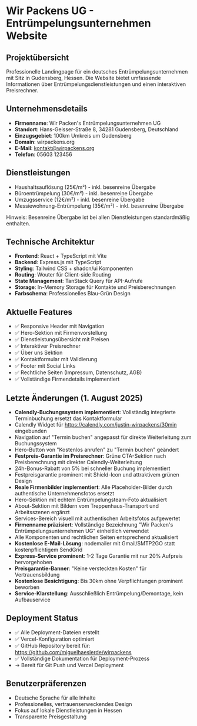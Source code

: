 # Wir Packens UG - Entrümpelungsunternehmen Website

## Projektübersicht
Professionelle Landingpage für ein deutsches Entrümpelungsunternehmen mit Sitz in Gudensberg, Hessen. Die Website bietet umfassende Informationen über Entrümpelungsdienstleistungen und einen interaktiven Preisrechner.

## Unternehmensdetails
- **Firmenname**: Wir Packen's Entrümpelungsunternehmen UG
- **Standort**: Hans-Geisser-Straße 8, 34281 Gudensberg, Deutschland
- **Einzugsgebiet**: 100km Umkreis um Gudensberg
- **Domain**: wirpackens.org
- **E-Mail**: kontakt@wirpackens.org
- **Telefon**: 05603 123456

## Dienstleistungen
- Haushaltsauflösung (25€/m²) - inkl. besenreine Übergabe
- Büroentrümpelung (30€/m²) - inkl. besenreine Übergabe
- Umzugsservice (12€/m²) - inkl. besenreine Übergabe
- Messiewohnung-Entrümpelung (35€/m²) - inkl. besenreine Übergabe

Hinweis: Besenreine Übergabe ist bei allen Dienstleistungen standardmäßig enthalten.

## Technische Architektur
- **Frontend**: React + TypeScript mit Vite
- **Backend**: Express.js mit TypeScript
- **Styling**: Tailwind CSS + shadcn/ui Komponenten
- **Routing**: Wouter für Client-side Routing
- **State Management**: TanStack Query für API-Aufrufe
- **Storage**: In-Memory Storage für Kontakte und Preisberechnungen
- **Farbschema**: Professionelles Blau-Grün Design

## Aktuelle Features
- ✅ Responsive Header mit Navigation
- ✅ Hero-Sektion mit Firmenvorstellung
- ✅ Dienstleistungsübersicht mit Preisen
- ✅ Interaktiver Preisrechner
- ✅ Über uns Sektion
- ✅ Kontaktformular mit Validierung
- ✅ Footer mit Social Links
- ✅ Rechtliche Seiten (Impressum, Datenschutz, AGB)
- ✅ Vollständige Firmendetails implementiert

## Letzte Änderungen (1. August 2025)
- **Calendly-Buchungssystem implementiert**: Vollständig integrierte Terminbuchung ersetzt das Kontaktformular
- Calendly Widget für https://calendly.com/justin-wirpackens/30min eingebunden
- Navigation auf "Termin buchen" angepasst für direkte Weiterleitung zum Buchungssystem
- Hero-Button von "Kostenlos anrufen" zu "Termin buchen" geändert
- **Festpreis-Garantie im Preisrechner**: Grüne CTA-Sektion nach Preisberechnung mit direkter Calendly-Weiterleitung
- 24h-Bonus-Rabatt von 5% bei schneller Buchung implementiert
- Festpreisgarantie prominent mit Shield-Icon und attraktivem grünen Design
- **Reale Firmenbilder implementiert**: Alle Placeholder-Bilder durch authentische Unternehmensfotos ersetzt
- Hero-Sektion mit echtem Entrümpelungsteam-Foto aktualisiert
- About-Sektion mit Bildern vom Treppenhaus-Transport und Arbeitsszenen ergänzt
- Services-Bereich visuell mit authentischen Arbeitsfotos aufgewertet
- **Firmenname präzisiert**: Vollständige Bezeichnung "Wir Packen's Entrümpelungsunternehmen UG" einheitlich verwendet
- Alle Komponenten und rechtlichen Seiten entsprechend aktualisiert
- **Kostenlose E-Mail-Lösung**: nodemailer mit Gmail/SMTP2GO statt kostenpflichtigem SendGrid
- **Express-Service prominent**: 1-2 Tage Garantie mit nur 20% Aufpreis hervorgehoben
- **Preisgarantie-Banner**: "Keine versteckten Kosten" für Vertrauensbildung
- **Kostenlose Besichtigung**: Bis 30km ohne Verpflichtungen prominent beworben
- **Service-Klarstellung**: Ausschließlich Entrümpelung/Demontage, kein Aufbauservice

## Deployment Status
- ✅ Alle Deployment-Dateien erstellt
- ✅ Vercel-Konfiguration optimiert
- ✅ GitHub Repository bereit für: https://github.com/miguelhaeslerde/wirpackens
- ✅ Vollständige Dokumentation für Deployment-Prozess
- → Bereit für Git Push und Vercel Deployment

## Benutzerpräferenzen
- Deutsche Sprache für alle Inhalte
- Professionelles, vertrauenserweckendes Design
- Fokus auf lokale Dienstleistungen in Hessen
- Transparente Preisgestaltung